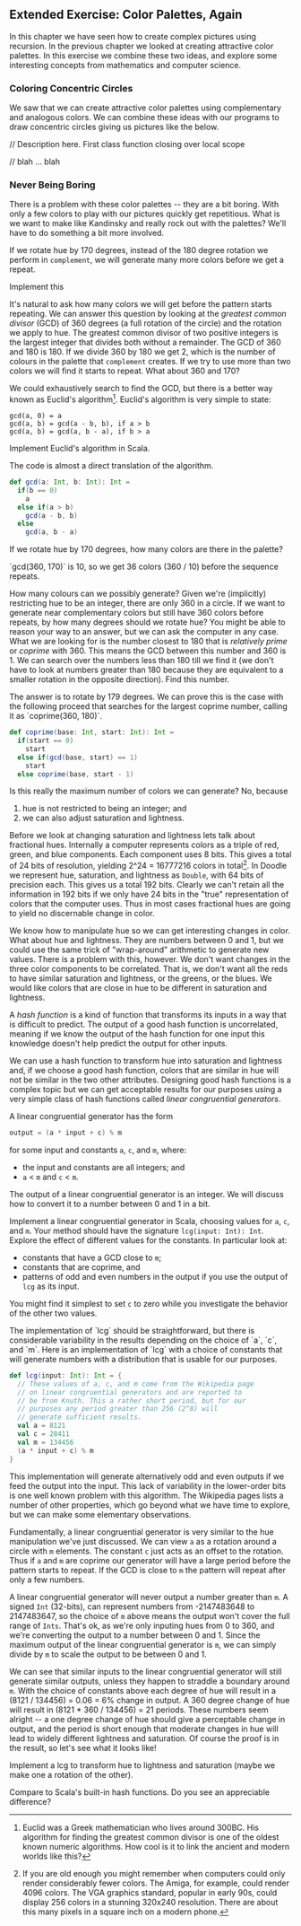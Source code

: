 ## Extended Exercise: Color Palettes, Again

In this chapter we have seen how to create complex pictures using recursion.
In the previous chapter we looked at creating attractive color palettes. 
In this exercise we combine these two ideas,
and explore some interesting concepts from mathematics and computer science.

### Coloring Concentric Circles

We saw that we can create attractive color palettes using complementary and analogous colors. We can combine these ideas with our programs to draw concentric circles giving us pictures like the below.

<div class="callout callout-danger">
// Description here. First class function closing over local scope

// blah ... blah
</div>

### Never Being Boring

There is a problem with these color palettes -- they are a bit boring. With only a few colors to play with our pictures quickly get repetitious. What is we want to make like Kandinsky and really rock out with the palettes? We'll have to do something a bit more involved.

If we rotate hue by 170 degrees, instead of the 180 degree rotation we perform in `complement`, we will generate many more colors before we get a repeat.

<div class="callout callout-danger">Implement this</div>

It's natural to ask how many colors we will get before the pattern starts repeating. We can answer this question by looking at the *greatest common divisor* (GCD) of 360 degrees (a full rotation of the circle) and the rotation we apply to hue. The greatest common divisor of two positive integers is the largest integer that divides both without a remainder. The GCD of 360 and 180 is 180. If we divide 360 by 180 we get 2, which is the number of colours in the palette that `complement` creates. If we try to use more than two colors we will find it starts to repeat. What about 360 and 170?

We could exhaustively search to find the GCD, but there is a better way known as Euclid's algorithm[^euclid]. Euclid's algorithm is very simple to state:

~~~
gcd(a, 0) = a
gcd(a, b) = gcd(a - b, b), if a > b
gcd(a, b) = gcd(a, b - a), if b > a
~~~

[^euclid]: Euclid was a Greek mathematician who lives around 300BC. His algorithm for finding the greatest common divisor is one of the oldest known numeric algorithms. How cool is it to link the ancient and modern worlds like this?

Implement Euclid's algorithm in Scala.

<div class="solution">
The code is almost a direct translation of the algorithm.

~~~ scala
def gcd(a: Int, b: Int): Int =
  if(b == 0)
    a
  else if(a > b)
    gcd(a - b, b)
  else
    gcd(a, b - a)
~~~~
</div>

If we rotate hue by 170 degrees, how many colors are there in the palette?

<div class="solution">
`gcd(360, 170)` is 10, so we get 36 colors (360 / 10) before the sequence repeats.
</div>

How many colours can we possibly generate? Given we're (implicitly) restricting hue to be an integer, there are only 360 in a circle. If we want to generate near complementary colors but still have 360 colors before repeats, by how many degrees should we rotate hue? You might be able to reason your way to an answer, but we can ask the computer in any case. What we are looking for is the number closest to 180 that is *relatively prime* or *coprime* with 360. This means the GCD between this number and 360 is 1. We can search over the numbers less than 180 till we find it (we don't have to look at numbers greater than 180 because they are equivalent to a smaller rotation in the opposite direction). Find this number.

<div class="solution">
The answer is to rotate by 179 degrees. We can prove this is the case with the following proceed that searches for the largest coprime number, calling it as `coprime(360, 180)`.

~~~ scala
def coprime(base: Int, start: Int): Int =
  if(start == 0)
    start
  else if(gcd(base, start) == 1)
    start
  else coprime(base, start - 1)
~~~
</div>

Is this really the maximum number of colors we can generate? No, because

1. hue is not restricted to being an integer; and
2. we can also adjust saturation and lightness.

Before we look at changing saturation and lightness lets talk about fractional hues. Internally a computer represents colors as a triple of red, green, and blue components. Each component uses 8 bits. This gives a total of 24 bits of resolution, yielding 2^24 = 16777216 colors in total[^24-bit]. In Doodle we represent hue, saturation, and lightness as `Double`, with 64 bits of precision each. This gives us a total 192 bits. Clearly we can't retain all the information in 192 bits if we only have 24 bits in the "true" representation of colors that the computer uses. Thus in most cases fractional hues are going to yield no discernable change in color.

[^24-bit]: If you are old enough you might remember when computers could only render considerably fewer colors. The Amiga, for example, could render 4096 colors. The VGA graphics standard, popular in early 90s, could display 256 colors in a stunning 320x240 resolution. There are about this many pixels in a square inch on a modern phone. 

We know how to manipulate hue so we can get interesting changes in color. What about hue and lightness. They are numbers between 0 and 1, but we could use the same trick of "wrap-around" arithmetic to generate new values. There is a problem with this, however. We don't want changes in the three color components to be correlated. That is, we don't want all the reds to have similar saturation and lightness, or the greens, or the blues. We would like colors that are close in hue to be different in saturation and lightness.

A *hash function* is a kind of function that transforms its inputs in a way that is difficult to predict. The output of a good hash function is uncorrelated, meaning if we know the output of the hash function for one input this knowledge doesn't help predict the output for other inputs.

We can use a hash function to transform hue into saturation and lightness and, if we choose a good hash function, colors that are similar in hue will not be similar in the two other attributes. Designing good hash functions is a complex topic but we can get acceptable results for our purposes using a very simple class of hash functions called *linear congruential generators*.

A linear congruential generator has the form

~~~ scala
output = (a * input + c) % m
~~~

for some input and constants `a`, `c`, and `m`, where:

- the input and constants are all integers; and
- `a` < `m` and `c` < `m`.

The output of a linear congruential generator is an integer. We will discuss how to convert it to a number between 0 and 1 in a bit.

Implement a linear congruential generator in Scala, choosing values for `a`, `c`, and `m`. Your method should have the signature `lcg(input: Int): Int`. Explore the effect of different values for the constants. In particular look at:

- constants that have a GCD close to `m`;
- constants that are coprime, and
- patterns of odd and even numbers in the output if you use the output of `lcg` as its input.

You might find it simplest to set `c` to zero while you investigate the behavior of the other two values.

<div class="solution">
The implementation of `lcg` should be straightforward, but there is considerable variability in the results depending on the choice of `a`, `c`, and `m`. Here is an implementation of `lcg` with a choice of constants that will generate numbers with a distribution that is usable for our purposes.

~~~ scala
def lcg(input: Int): Int = {
  // These values of a, c, and m come from the Wikipedia page
  // on linear congruential generators and are reported to
  // be from Knuth. This a rather short period, but for our
  // purposes any period greater than 256 (2^8) will
  // generate sufficient results.
  val a = 8121
  val c = 28411
  val m = 134456
  (a * input + c) % m 
}
~~~

This implementation will generate alternatively odd and even outputs if we feed the output into the input. This lack of variability in the lower-order bits is one well known problem with this algorithm. The Wikipedia pages lists a number of other properties, which go beyond what we have time to explore, but we can make some elementary observations.

Fundamentally, a linear congruential generator is very similar to the hue manipulation we've just discussed. We can view `a` as a rotation around a circle with `m` elements. The constant `c` just acts as an offset to the rotation.  Thus if `a` and `m` are coprime our generator will have a large period before the pattern starts to repeat. If the GCD is close to `m` the pattern will repeat after only a few numbers.

A linear congruential generator will never output a number greater than `m`. A signed `Int` (32-bits), can represent numbers from -2147483648 to 2147483647, so the choice of `m` above means the output won't cover the full range of `Ints`. That's ok, as we're only inputing hues from 0 to 360, and we're converting the output to a number between 0 and 1. Since the maximum output of the linear congruential generator is `m`, we can simply divide by `m` to scale the output to be between 0 and 1.

We can see that similar inputs to the linear congruential generator will still generate similar outputs, unless they happen to straddle a boundary around `m`. With the choice of constants above each degree of hue will result in a (8121 / 134456) = 0.06 = 6% change in output. A 360 degree change of hue will result in (8121 * 360 / 134456) = 21 periods. These numbers seem alright -- a one degree change of hue should give a perceptable change in output, and the period is short enough that moderate changes in hue will lead to widely different lightness and saturation. Of course the proof is in the result, so let's see what it looks like!
</div>

Implement a lcg to transform hue to lightness and saturation (maybe we make one a rotation of the other).

Compare to Scala's built-in hash functions. Do you see an appreciable difference?